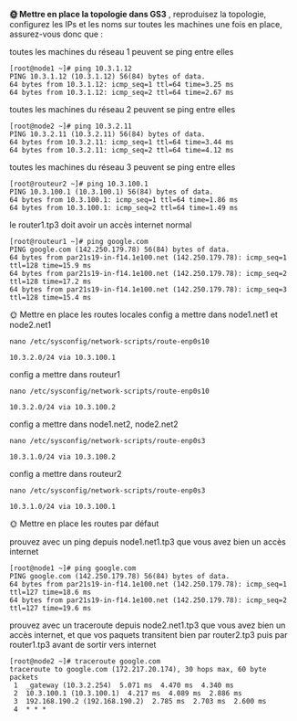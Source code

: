 
**🌞 Mettre en place la topologie dans GS3** ,
reproduisez la topologie, configurez les IPs 
et les noms sur toutes les machines
une fois en place, assurez-vous donc que :

toutes les machines du réseau 1 peuvent se ping entre elles

```
[root@node1 ~]# ping 10.3.1.12
PING 10.3.1.12 (10.3.1.12) 56(84) bytes of data.
64 bytes from 10.3.1.12: icmp_seq=1 ttl=64 time=3.25 ms
64 bytes from 10.3.1.12: icmp_seq=2 ttl=64 time=2.67 ms
```
toutes les machines du réseau 2 peuvent se ping entre elles

```
[root@node2 ~]# ping 10.3.2.11
PING 10.3.2.11 (10.3.2.11) 56(84) bytes of data.
64 bytes from 10.3.2.11: icmp_seq=1 ttl=64 time=3.44 ms
64 bytes from 10.3.2.11: icmp_seq=2 ttl=64 time=4.12 ms
```

toutes les machines du réseau 3 peuvent se ping entre elles

```
[root@routeur2 ~]# ping 10.3.100.1
PING 10.3.100.1 (10.3.100.1) 56(84) bytes of data.
64 bytes from 10.3.100.1: icmp_seq=1 ttl=64 time=1.86 ms
64 bytes from 10.3.100.1: icmp_seq=2 ttl=64 time=1.49 ms
```

le router1.tp3 doit avoir un accès internet normal
```
[root@routeur1 ~]# ping google.com
PING google.com (142.250.179.78) 56(84) bytes of data.
64 bytes from par21s19-in-f14.1e100.net (142.250.179.78): icmp_seq=1 ttl=128 time=15.9 ms
64 bytes from par21s19-in-f14.1e100.net (142.250.179.78): icmp_seq=2 ttl=128 time=17.2 ms
64 bytes from par21s19-in-f14.1e100.net (142.250.179.78): icmp_seq=3 ttl=128 time=15.4 ms
```

🌞 Mettre en place les routes locales
config a mettre dans node1.net1 et node2.net1
```
nano /etc/sysconfig/network-scripts/route-enp0s10

10.3.2.0/24 via 10.3.100.1
```

config a mettre dans routeur1
```
nano /etc/sysconfig/network-scripts/route-enp0s10

10.3.2.0/24 via 10.3.100.2
```

config a mettre dans node1.net2, node2.net2
```
nano /etc/sysconfig/network-scripts/route-enp0s3

10.3.1.0/24 via 10.3.100.2
```

config a mettre dans routeur2
```
nano /etc/sysconfig/network-scripts/route-enp0s3

10.3.1.0/24 via 10.3.100.1
```

🌞 Mettre en place les routes par défaut

prouvez avec un ping depuis node1.net1.tp3 que vous avez bien un accès internet

```
[root@node1 ~]# ping google.com
PING google.com (142.250.179.78) 56(84) bytes of data.
64 bytes from par21s19-in-f14.1e100.net (142.250.179.78): icmp_seq=1 ttl=127 time=18.6 ms
64 bytes from par21s19-in-f14.1e100.net (142.250.179.78): icmp_seq=2 ttl=127 time=19.6 ms
```


prouvez avec un traceroute depuis node2.net1.tp3 que vous avez bien un accès internet, et que vos paquets transitent bien par router2.tp3 puis par router1.tp3 avant de sortir vers internet

```
[root@node2 ~]# traceroute google.com
traceroute to google.com (172.217.20.174), 30 hops max, 60 byte packets
 1  _gateway (10.3.2.254)  5.071 ms  4.470 ms  4.340 ms
 2  10.3.100.1 (10.3.100.1)  4.217 ms  4.089 ms  2.886 ms
 3  192.168.190.2 (192.168.190.2)  2.785 ms  2.703 ms  2.600 ms
 4  * * *
```





















